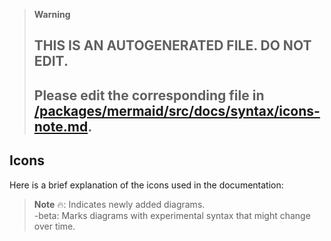 > **Warning**
>
> ## THIS IS AN AUTOGENERATED FILE. DO NOT EDIT.
>
> ## Please edit the corresponding file in [/packages/mermaid/src/docs/syntax/icons-note.md](../../packages/mermaid/src/docs/syntax/icons-note.md).

## Icons

Here is a brief explanation of the icons used in the documentation:

> **Note**
> 🔥: Indicates newly added diagrams.<br>
> -beta: Marks diagrams with experimental syntax that might change over time.
